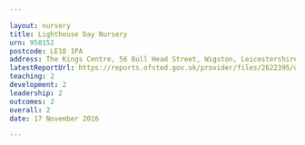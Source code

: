 ```yaml
---

layout: nursery
title: Lighthouse Day Nursery
urn: 958152
postcode: LE18 1PA
address: The Kings Centre, 56 Bull Head Street, Wigston, Leicestershire, LE18 1PA
latestReportUrl: https://reports.ofsted.gov.uk/provider/files/2622395/urn/958152.pdf
teaching: 2
development: 2
leadership: 2
outcomes: 2
overall: 2
date: 17 November 2016

---
```

